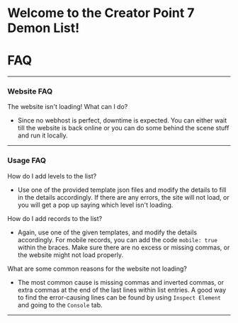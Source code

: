 # Welcome to the Creator Point 7 Demon List!
# FAQ

---

### Website FAQ

The website isn't loading! What can I do?

- Since no webhost is perfect, downtime is expected. You can either wait till the
  website is back online or you can do some behind the scene stuff and run it
  locally.

---

### Usage FAQ

How do I add levels to the list?

- Use one of the provided template json files and modify the details to fill in the details
  accordingly. If there are any errors, the site will not load, or you will get a pop up
  saying which level isn't loading.

How do I add records to the list?

- Again, use one of the given templates, and modify the details accordingly. For mobile
  records, you can add the code `mobile: true` within the braces. Make sure there are no
  excess or missing commas, or the website might not load properly.

What are some common reasons for the website not loading?

- The most common cause is missing commas and inverted commas, or extra commas at the end of
  the last lines within list entries. A good way to find the error-causing lines can be found
  by using `Inspect Element` and going to the `Console` tab.

---

